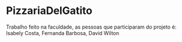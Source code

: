 # PizzariaDelGatito
Trabalho feito na faculdade, as pessoas que participaram do projeto é: Isabely Costa, Fernanda Barbosa, David Wilton
